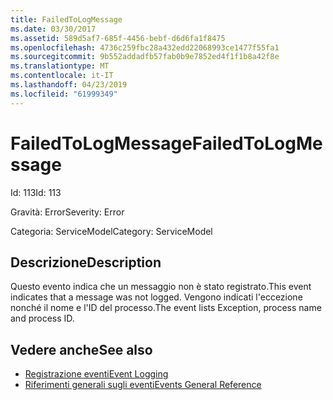 ```yaml
---
title: FailedToLogMessage
ms.date: 03/30/2017
ms.assetid: 589d5af7-685f-4456-bebf-d6d6fa1f8475
ms.openlocfilehash: 4736c259fbc28a432edd22068993ce1477f55fa1
ms.sourcegitcommit: 9b552addadfb57fab0b9e7852ed4f1f1b8a42f8e
ms.translationtype: MT
ms.contentlocale: it-IT
ms.lasthandoff: 04/23/2019
ms.locfileid: "61999349"
---
```

# <a name="failedtologmessage"></a><span data-ttu-id="9cff8-102">FailedToLogMessage</span><span class="sxs-lookup"><span data-stu-id="9cff8-102">FailedToLogMessage</span></span>
<span data-ttu-id="9cff8-103">Id: 113</span><span class="sxs-lookup"><span data-stu-id="9cff8-103">Id: 113</span></span>  
  
 <span data-ttu-id="9cff8-104">Gravità: Error</span><span class="sxs-lookup"><span data-stu-id="9cff8-104">Severity: Error</span></span>  
  
 <span data-ttu-id="9cff8-105">Categoria: ServiceModel</span><span class="sxs-lookup"><span data-stu-id="9cff8-105">Category: ServiceModel</span></span>  
  
## <a name="description"></a><span data-ttu-id="9cff8-106">Descrizione</span><span class="sxs-lookup"><span data-stu-id="9cff8-106">Description</span></span>  
 <span data-ttu-id="9cff8-107">Questo evento indica che un messaggio non è stato registrato.</span><span class="sxs-lookup"><span data-stu-id="9cff8-107">This event indicates that a message was not logged.</span></span> <span data-ttu-id="9cff8-108">Vengono indicati l'eccezione nonché il nome e l'ID del processo.</span><span class="sxs-lookup"><span data-stu-id="9cff8-108">The event lists Exception, process name and process ID.</span></span>  
  
## <a name="see-also"></a><span data-ttu-id="9cff8-109">Vedere anche</span><span class="sxs-lookup"><span data-stu-id="9cff8-109">See also</span></span>

- [<span data-ttu-id="9cff8-110">Registrazione eventi</span><span class="sxs-lookup"><span data-stu-id="9cff8-110">Event Logging</span></span>](../../../../../docs/framework/wcf/diagnostics/event-logging/index.md)
- [<span data-ttu-id="9cff8-111">Riferimenti generali sugli eventi</span><span class="sxs-lookup"><span data-stu-id="9cff8-111">Events General Reference</span></span>](../../../../../docs/framework/wcf/diagnostics/event-logging/events-general-reference.md)
